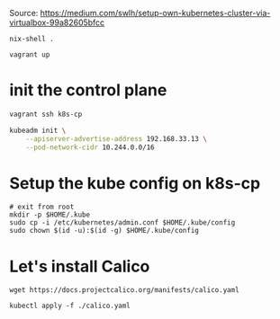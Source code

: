 Source: https://medium.com/swlh/setup-own-kubernetes-cluster-via-virtualbox-99a82605bfcc


```
nix-shell .

vagrant up
```

# init the control plane

```sh
vagrant ssh k8s-cp

kubeadm init \
    --apiserver-advertise-address 192.168.33.13 \
    --pod-network-cidr 10.244.0.0/16
```


# Setup the kube config on k8s-cp

```
# exit from root
mkdir -p $HOME/.kube
sudo cp -i /etc/kubernetes/admin.conf $HOME/.kube/config
sudo chown $(id -u):$(id -g) $HOME/.kube/config
```

# Let's install Calico

```
wget https://docs.projectcalico.org/manifests/calico.yaml

kubectl apply -f ./calico.yaml

```